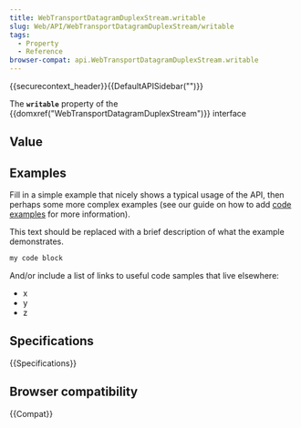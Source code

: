 ```yaml
---
title: WebTransportDatagramDuplexStream.writable
slug: Web/API/WebTransportDatagramDuplexStream/writable
tags:
  - Property
  - Reference
browser-compat: api.WebTransportDatagramDuplexStream.writable
---
```

{{securecontext_header}}{{DefaultAPISidebar("")}}

The **`writable`** property of the {{domxref("WebTransportDatagramDuplexStream")}} interface 

## Value



## Examples

Fill in a simple example that nicely shows a typical usage of the API, then perhaps some more complex examples (see our guide on how to add [code examples](/en-US/docs/MDN/Contribute/Structures/Code_examples) for more information).

This text should be replaced with a brief description of what the example demonstrates.

```js
my code block
```

And/or include a list of links to useful code samples that live elsewhere:

*   x
*   y
*   z

## Specifications

{{Specifications}}

## Browser compatibility

{{Compat}}


